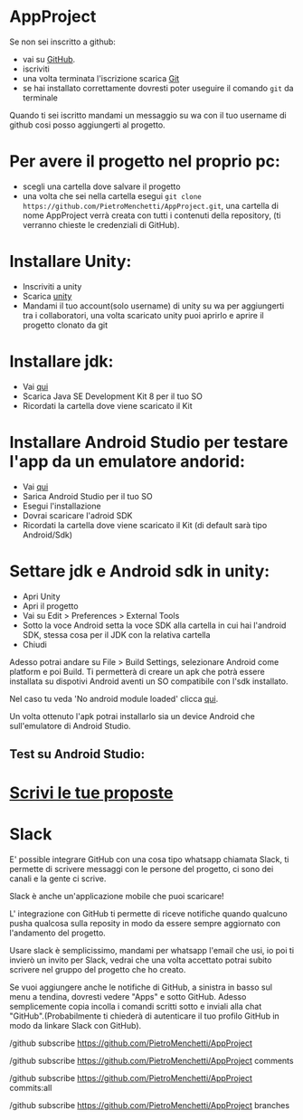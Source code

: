 # AppProject

Se non sei inscritto a github:
- vai su [GitHub](https://github.com/).
- iscriviti
- una volta terminata l'iscrizione scarica [Git](https://git-scm.com/downloads)
- se hai installato correttamente dovresti poter useguire il comando `git` da terminale

Quando ti sei iscritto mandami un messaggio su wa con il tuo username di github cosi posso aggiungerti al progetto. 

# Per avere il progetto nel proprio pc:
- scegli una cartella dove salvare il progetto
- una volta che sei nella cartella esegui `git clone https://github.com/PietroMenchetti/AppProject.git`, una cartella di nome AppProject verrà creata con tutti i contenuti della repository, (ti verranno chieste le credenziali di GitHub). 

# Installare Unity:
- Inscriviti a unity 
- Scarica [unity](https://unity3d.com/get-unity/download)
- Mandami il tuo account(solo username) di unity su wa per aggiungerti tra i collaboratori, una volta scaricato unity puoi aprirlo e aprire il progetto clonato da git

# Installare jdk:
- Vai [qui](https://www.oracle.com/technetwork/java/javase/downloads/jdk8-downloads-2133151.html)
- Scarica Java SE Development Kit 8 per il tuo SO
- Ricordati la cartella dove viene scaricato il Kit

# Installare Android Studio per testare l'app da un emulatore andorid:
- Vai [qui](https://developer.android.com/studio/)
- Sarica Android Studio per il tuo SO
- Esegui l'installazione 
- Dovrai scaricare l'adroid SDK
- Ricordati la cartella dove viene scaricato il Kit (di default sarà tipo Android/Sdk)

# Settare jdk e Android sdk in unity:
- Apri Unity
- Apri il progetto
- Vai su Edit > Preferences > External Tools
- Sotto la voce Android setta la voce SDK alla cartella in cui hai l'android SDK, stessa cosa per il JDK con la relativa cartella
- Chiudi

Adesso potrai andare su File > Build Settings, selezionare Android come platform e poi Build. Ti permetterà di creare un apk che potrà essere installata su dispotivi Android aventi un SO compatibile con l'sdk installato.

Nel caso tu veda 'No android module loaded' clicca [qui](https://www.youtube.com/watch?v=E52z9Y8yYlg).

Un volta ottenuto l'apk potrai installarlo sia un device Android che sull'emulatore di Android Studio.

Test su Android Studio:
- 

# [Scrivi le tue proposte](https://docs.google.com/document/d/1eYP3XrcpXDvV-IzZ1UsokVu7iwN0smwcpdYTKIymVYw/edit?usp=sharing)

# Slack

E' possible integrare GitHub con una cosa tipo whatsapp chiamata Slack, ti permette di scrivere messaggi con le persone del progetto, ci sono dei canali e la gente ci scrive.

Slack è anche un'applicazione mobile che puoi scaricare!

L' integrazione con GitHub ti permette di riceve notifiche quando qualcuno pusha qualcosa sulla reposity in modo da essere sempre aggiornato con l'andamento del progetto.

Usare slack è semplicissimo, mandami per whatsapp l'email che usi, io poi ti invierò un invito per Slack, vedrai che una volta accettato potrai subito scrivere nel gruppo del progetto che ho creato.

Se vuoi aggiungere anche le notifiche di GitHub, a sinistra in basso sul menu a tendina, dovresti vedere "Apps" e sotto GitHub. Adesso semplicemente copia incolla i comandi scritti sotto e inviali alla chat "GitHub".(Probabilmente ti chiederà di autenticare il tuo profilo GitHub in modo da linkare Slack con GitHub).

/github subscribe https://github.com/PietroMenchetti/AppProject

/github subscribe https://github.com/PietroMenchetti/AppProject comments

/github subscribe https://github.com/PietroMenchetti/AppProject commits:all

/github subscribe https://github.com/PietroMenchetti/AppProject branches

